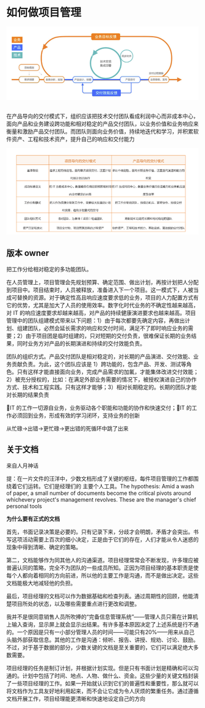 
# 如何做项目管理


![](img/teamlead/project_03)
## 

在产品导向的交付模式下，组织应该把技术交付团队看成利润中心而非成本中心，面向产品和业务建设跨功能和相对稳定的产品交付团队，以业务价值和业务响应来衡量和激励产品交付团队。而团队则面向业务价值，持续地迭代和学习，并积累软件资产、工程和技术资产，提升自己的响应和交付能力

![](img/teamlead/project_01.png)




## 版本 owner




把工作分给相对稳定的多功能团队。

在人员管理上，项目管理会先规划预算、确定范围、做出计划，再按计划把人分配到项目中。项目结束时，人员被释放，准备进入下一个项目。这一模式下，人被当成可替换的资源。对于确定性高且响应速度要求低的业务，项目的人力配置方式有它的优势，尤其是加大了人员的使用效率。数字化时代业务的不确定性越来越高，对 IT 的响应速度要求却越来越高，对产品的持续健康演进要求也越来越高。项目管理中的团队组建模式带来以下问题：1）由于每次都要先确定内容，再做出计划、组建团队，必然会延长需求的响应和交付时间，满足不了即时响应业务的需要；2）由于项目团是临时组建的，只对短期的交付负责，很难保证长期的业务结果，同时业务方对产品的长期演进和持续的交付效能负责。


团队的组织方式。产品交付团队是相对稳定的，对长期的产品演进、交付效能、业务贡献负责。为此，这个团队应该是 1）跨功能的，包含产品、开发、测试等角色。只有这样才能直接面向业务，完成产品需求的加氟，才能集体改进交付效能；2）被充分授权的，比如：在满足外部业务需要的情况下，被授权演进自己的协作方式、技术和工程实践。只有这样才能够；3）相对长期稳定的。长期的团队才能对长期的结果负责


IT 的工作一切源自业务，业务驱动各个职能和功能的协作和快速交付；IT 的工作必须回到业务，形成有效的学习闭环，支持业务的创新



从忙碌->出错->更忙碌->更出错的死循环中跳了出来



## 关于文档

来自人月神话

提：在一片文件的汪洋中，少数文档形成了关键的枢纽，每件项目管理的工作都围绕着它们运转。它们是经理们的
主要个人工具。The hypothesis: Amid a wash of paper, a small number of documents become the critical pivots around whichevery project's management revolves. These are the manager's chief personal tools


**为什么要有正式的文档**


首先，书面记录决策是必要的。只有记录下来，分歧才会明朗，矛盾才会突出。书写这项活动需要上百次的细小决定，正是由于它们的存在，人们才能从令人迷惑的现象中得到清晰、确定的策略。

第二，文档能够作为同其他人的沟通渠道。项目经理常常会不断发现，许多理应被普遍认同的策略，完全不为团队的一些成员所知。正因为项目经理的基本职责是使每个人都向着相同的方向前进，所以他的主要工作是沟通，而不是做出决定。这些文档能极大地减轻他的负担。

最后，项目经理的文档可以作为数据基础和检查列表。通过周期性的回顾，他能清楚项目所处的状态，以及哪些需要重点进行更改和调整。

我并不是很同意销售人员所吹捧的“完备信息管理系统”——管理人员只需在计算机上输入查询，显示屏上就会显示出结果。有许多基本原因决定了上述系统是行不通的。一个原因是只有一小部分管理人员的时间——可能只有20%——用来从自己头脑外部获取信息。其他的工作是沟通：倾听、报告、讲授、规劝、讨论、鼓励。不过，对于基于数据的部分，少数关键的文档是至关重要的，它们可以满足绝大多数需要。

项目经理的任务是制订计划，并根据计划实现。但是只有书面计划是精确和可以沟通的。计划中包括了时间、地点、人物、做什么、资金。这些少量的关键文档封装了一些项目经理的工作。如果一开始就认识到它们的普遍性和重要性，那么就可以将文档作为工具友好地利用起来，而不会让它成为令人厌烦的繁重任务。通过遵循文档开展工作，项目经理能更清晰和快速地设定自己的方向
